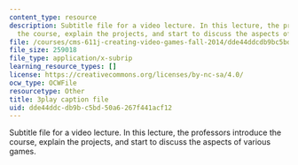 ```yaml
---
content_type: resource
description: Subtitle file for a video lecture. In this lecture, the professors introduce
  the course, explain the projects, and start to discuss the aspects of various games.
file: /courses/cms-611j-creating-video-games-fall-2014/dde44ddcdb9bc5bd50a6267f441acf12_pfDfriSjFbY.srt
file_size: 259018
file_type: application/x-subrip
learning_resource_types: []
license: https://creativecommons.org/licenses/by-nc-sa/4.0/
ocw_type: OCWFile
resourcetype: Other
title: 3play caption file
uid: dde44ddc-db9b-c5bd-50a6-267f441acf12
---
```

Subtitle file for a video lecture. In this lecture, the professors introduce the course, explain the projects, and start to discuss the aspects of various games.